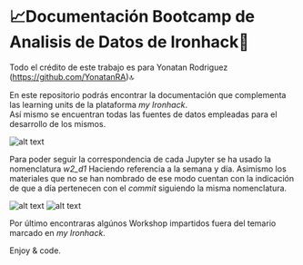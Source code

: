 # 📈Documentación Bootcamp de Analisis de Datos de Ironhack🚀

Todo el crédito de este trabajo es para Yonatan Rodriguez (https://github.com/YonatanRA)🔝

En este repositorio podrás encontrar la documentación que complementa las learning units de la plataforma _my Ironhack_.  
Así mismo se encuentran todas las fuentes de datos empleadas para el desarrollo de los mismos.  
  
![alt text](https://i.imgur.com/pt38kWl.png)
  
Para poder seguir la correspondencia de cada Jupyter se ha usado la nomenclatura *w2_d1* Haciendo referencia a la semana y día. Asimismo los materiales que no se han nombrado de ese modo cuentan con la indicación de que a día pertenecen con el _commit_ siguiendo la misma nomenclatura.  

![alt text](https://i.imgur.com/aZWPLio.png)
![alt text](https://i.imgur.com/s4TECqO.png)

Por último encontraras algúnos Workshop impartidos fuera del temario marcado en _my Ironhack_.  

Enjoy & code.

